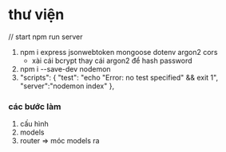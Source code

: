 # thư viện

// start npm run server

1. npm i express jsonwebtoken mongoose dotenv argon2 cors
    - xài cái bcrypt thay cái argon2 để hash password
2. npm i --save-dev nodemon
3. "scripts": {
   "test": "echo \"Error: no test specified\" && exit 1",
   "server":"nodemon index"
   },

### các bước làm

1. cấu hình
2. models
3. router => móc models ra
